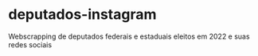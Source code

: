 # deputados-instagram
Webscrapping de deputados federais e estaduais eleitos em 2022 e suas redes sociais

